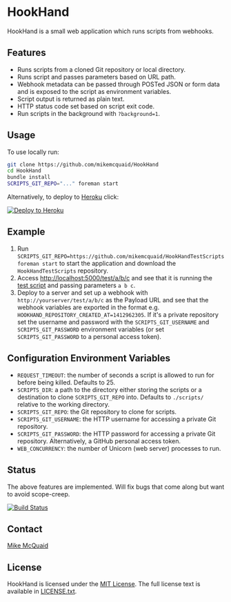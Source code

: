 # HookHand
HookHand is a small web application which runs scripts from webhooks.

## Features
- Runs scripts from a cloned Git repository or local directory.
- Runs script and passes parameters based on URL path.
- Webhook metadata can be passed through POSTed JSON or form data and is exposed to the script as environment variables.
- Script output is returned as plain text.
- HTTP status code set based on script exit code.
- Run scripts in the background with `?background=1`.

## Usage
To use locally run:
```bash
git clone https://github.com/mikemcquaid/HookHand
cd HookHand
bundle install
SCRIPTS_GIT_REPO="..." foreman start
```

Alternatively, to deploy to [Heroku](https://www.heroku.com) click:

[![Deploy to Heroku](https://www.herokucdn.com/deploy/button.svg)](https://heroku.com/deploy)

## Example
1. Run `SCRIPTS_GIT_REPO=https://github.com/mikemcquaid/HookHandTestScripts foreman start` to start the application and download the `HookHandTestScripts` repository.
2. Access [http://localhost:5000/test/a/b/c](http://localhost:5000/test/a/b/c) and see that it is running the [test script](https://github.com/mikemcquaid/HookHandTestScripts/blob/master/test) and passing parameters `a b c`.
3. Deploy to a server and set up a webhook with `http://yourserver/test/a/b/c` as the Payload URL and see that the webhook variables are exported in the format e.g. `HOOKHAND_REPOSITORY_CREATED_AT=1412962305`. If it's a private repository set the username and password with the `SCRIPTS_GIT_USERNAME` and `SCRIPTS_GIT_PASSWORD` environment variables (or set `SCRIPTS_GIT_PASSWORD` to a personal access token).

## Configuration Environment Variables
- `REQUEST_TIMEOUT`: the number of seconds a script is allowed to run for before being killed. Defaults to 25.
- `SCRIPTS_DIR`: a path to the directory either storing the scripts or a destination to clone `SCRIPTS_GIT_REPO` into. Defaults to `./scripts/` relative to the working directory.
- `SCRIPTS_GIT_REPO`: the Git repository to clone for scripts.
- `SCRIPTS_GIT_USERNAME`: the HTTP username for accessing a private Git repository.
- `SCRIPTS_GIT_PASSWORD`: the HTTP password for accessing a private Git repository. Alternatively, a GitHub personal access token.
- `WEB_CONCURRENCY`: the number of Unicorn (web server) processes to run.

## Status
The above features are implemented. Will fix bugs that come along but want to avoid scope-creep.

[![Build Status](https://travis-ci.org/MikeMcQuaid/HookHand.svg?branch=master)](https://travis-ci.org/MikeMcQuaid/HookHand)

## Contact
[Mike McQuaid](mailto:mike@mikemcquaid.com)

## License
HookHand is licensed under the [MIT License](http://en.wikipedia.org/wiki/MIT_License).
The full license text is available in [LICENSE.txt](https://github.com/mikemcquaid/HookHand/blob/master/LICENSE.txt).
